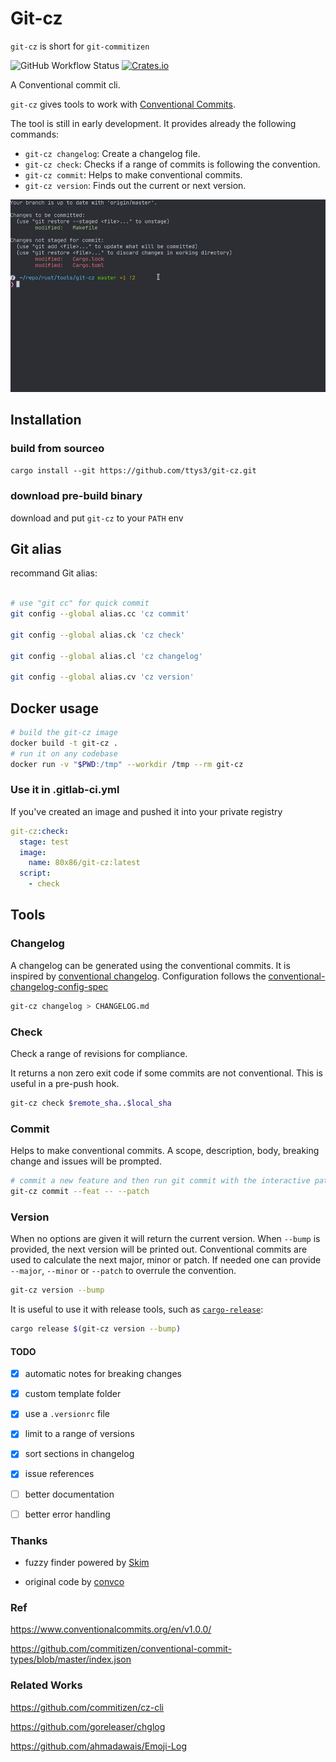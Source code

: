 # Git-cz

`git-cz` is short for `git-commitizen`

![GitHub Workflow Status](https://img.shields.io/github/workflow/status/ttys3/git-cz/Build%20binary)
[![Crates.io](https://img.shields.io/crates/v/git-cz)](https://crates.io/crates/git-cz)

A Conventional commit cli.

`git-cz` gives tools to work with [Conventional Commits][1].

The tool is still in early development.
It provides already the following commands:

- `git-cz changelog`: Create a changelog file.
- `git-cz check`: Checks if a range of commits is following the convention.
- `git-cz commit`: Helps to make conventional commits.
- `git-cz version`: Finds out the current or next version.

![git-cz-screen-record.gif](assets/git-cz-screen-record.gif)

## Installation


### build from sourceo

`cargo install --git https://github.com/ttys3/git-cz.git`

### download pre-build binary

download and put `git-cz` to your `PATH` env

## Git alias

recommand Git alias:

```bash

# use "git cc" for quick commit
git config --global alias.cc 'cz commit'

git config --global alias.ck 'cz check'

git config --global alias.cl 'cz changelog'

git config --global alias.cv 'cz version'
```

## Docker usage

```bash
# build the git-cz image
docker build -t git-cz .
# run it on any codebase
docker run -v "$PWD:/tmp" --workdir /tmp --rm git-cz
```

### Use it in .gitlab-ci.yml

If you've created an image and pushed it into your private registry

```yaml
git-cz:check:
  stage: test
  image:
    name: 80x86/git-cz:latest
  script:
    - check
```

## Tools

### Changelog

A changelog can be generated using the conventional commits.
It is inspired by [conventional changelog][2].
Configuration follows the [conventional-changelog-config-spec][3]

```bash
git-cz changelog > CHANGELOG.md
```

### Check

Check a range of revisions for compliance.

It returns a non zero exit code if some commits are not conventional.
This is useful in a pre-push hook.

```bash
git-cz check $remote_sha..$local_sha
```

### Commit

Helps to make conventional commits.
A scope, description, body, breaking change and issues will be prompted.

```bash
# commit a new feature and then run git commit with the interactive patch switch
git-cz commit --feat -- --patch
```

### Version

When no options are given it will return the current version.
When `--bump` is provided, the next version will be printed out.
Conventional commits are used to calculate the next major, minor or patch.
If needed one can provide `--major`, `--minor` or `--patch` to overrule the convention.

```bash
git-cz version --bump
```

It is useful to use it with release tools, such as [`cargo-release`](https://crates.io/crates/cargo-release):

```bash
cargo release $(git-cz version --bump)
```

#### TODO

- [x] automatic notes for breaking changes
- [x] custom template folder
- [x] use a `.versionrc` file
- [x] limit to a range of versions
- [x] sort sections in changelog
- [x] issue references
- [ ] better documentation
- [ ] better error handling


### Thanks

- fuzzy finder powered by [Skim](https://github.com/lotabout/skim#use-as-a-library)

- original code by [convco](https://github.com/convco/convco)

[1]: https://www.conventionalcommits.org/
[2]: https://github.com/conventional-changelog/conventional-changelog
[3]: https://github.com/conventional-changelog/conventional-changelog-config-spec/blob/master/versions/2.1.0/README.md


### Ref

<https://www.conventionalcommits.org/en/v1.0.0/>


<https://github.com/commitizen/conventional-commit-types/blob/master/index.json>

### Related Works

<https://github.com/commitizen/cz-cli>

<https://github.com/goreleaser/chglog>

<https://github.com/ahmadawais/Emoji-Log>
